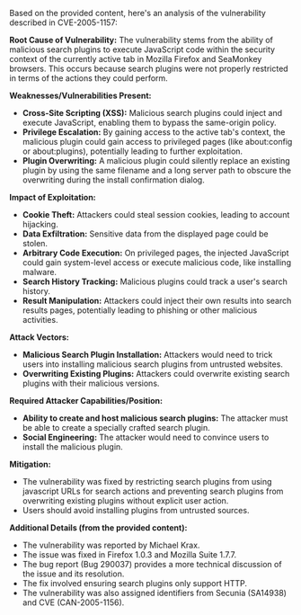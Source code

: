 Based on the provided content, here's an analysis of the vulnerability described in CVE-2005-1157:

**Root Cause of Vulnerability:**
The vulnerability stems from the ability of malicious search plugins to execute JavaScript code within the security context of the currently active tab in Mozilla Firefox and SeaMonkey browsers. This occurs because search plugins were not properly restricted in terms of the actions they could perform.

**Weaknesses/Vulnerabilities Present:**
- **Cross-Site Scripting (XSS):** Malicious search plugins could inject and execute JavaScript, enabling them to bypass the same-origin policy.
- **Privilege Escalation:** By gaining access to the active tab's context, the malicious plugin could gain access to privileged pages (like about:config or about:plugins), potentially leading to further exploitation.
- **Plugin Overwriting:** A malicious plugin could silently replace an existing plugin by using the same filename and a long server path to obscure the overwriting during the install confirmation dialog.

**Impact of Exploitation:**
- **Cookie Theft:** Attackers could steal session cookies, leading to account hijacking.
- **Data Exfiltration:** Sensitive data from the displayed page could be stolen.
- **Arbitrary Code Execution:** On privileged pages, the injected JavaScript could gain system-level access or execute malicious code, like installing malware.
- **Search History Tracking:** Malicious plugins could track a user's search history.
- **Result Manipulation:** Attackers could inject their own results into search results pages, potentially leading to phishing or other malicious activities.

**Attack Vectors:**
- **Malicious Search Plugin Installation:** Attackers would need to trick users into installing malicious search plugins from untrusted websites.
- **Overwriting Existing Plugins:** Attackers could overwrite existing search plugins with their malicious versions.

**Required Attacker Capabilities/Position:**
- **Ability to create and host malicious search plugins:** The attacker must be able to create a specially crafted search plugin.
- **Social Engineering:** The attacker would need to convince users to install the malicious plugin.

**Mitigation:**
- The vulnerability was fixed by restricting search plugins from using javascript URLs for search actions and preventing search plugins from overwriting existing plugins without explicit user action.
- Users should avoid installing plugins from untrusted sources.

**Additional Details (from the provided content):**
- The vulnerability was reported by Michael Krax.
- The issue was fixed in Firefox 1.0.3 and Mozilla Suite 1.7.7.
- The bug report (Bug 290037) provides a more technical discussion of the issue and its resolution.
- The fix involved ensuring search plugins only support HTTP.
- The vulnerability was also assigned identifiers from Secunia (SA14938) and CVE (CAN-2005-1156).